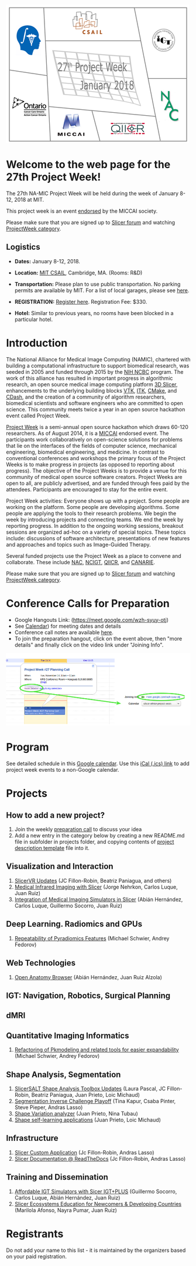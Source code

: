 ![ProjectWeekLogo](ProjectWeekLogo.png)

# Welcome to the web page for the 27th Project Week!
The 27th NA-MIC Project Week will be held during the week of January 8-12, 2018 at MIT.

This project week is an event [endorsed](https://www.na-mic.org/wiki/Post-NCBC-2014) by the MICCAI society.

Please make sure that you are signed up to [Slicer forum](https://discourse.slicer.org) and watching [ProjectWeek category](https://discourse.slicer.org/c/community/project-week).

## Logistics

- **Dates:** January 8-12, 2018.
- **Location:** [MIT CSAIL](https://www.google.com/maps/place/MIT:+Computer+Science+and+Artificial+Intelligence+Laboratory/@42.361864,-71.090563,16z/data=!4m2!3m1!1s0x0:0x303ada1e9664dfed?hl=en), Cambridge, MA. (Rooms: R&D)
- **Transportation:** Please plan to use public transportation. No parking permits are available by MIT. For a list of local garages, please see [here](http://web.mit.edu/facilities/transportation/parking/visitors/public_parking.html).

- **REGISTRATION:** [Register here](http://regonline.com/projectweek2018). Registration Fee: $330.
- **Hotel:** Similar to previous years, no rooms have been blocked in a particular hotel.

# Introduction
The National Alliance for Medical Image Computing (NAMIC), chartered with building a computational infrastructure to support biomedical research, was seeded in 2005 and funded through 2015 by the [NIH NCBC](http://www.ncbcs.org/) program. The work of this alliance has resulted in important progress in algorithmic research, an open source medical image computing platform [3D Slicer](http://www.slicer.org), enhancements to the underlying building blocks [VTK](http://www.vtk.org), [ITK](http://www.itk.org), [CMake](http://www.cmake.org), and [CDash](http://www.cdash.org), and the creation of a community of algorithm researchers, biomedical scientists and software engineers who are committed to open science. This community meets twice a year in an open source hackathon event called Project Week.

[Project Week](https://www.na-mic.org/wiki/Engineering:Programming_Events) is a semi-annual open source hackathon which draws 60-120 researchers. As of August 2014, it is a [MICCAI](http://www.miccai.org/organization) endorsed event. The participants work collaboratively on open-science solutions for problems that lie on the interfaces of the fields of computer science, mechanical engineering, biomedical engineering, and medicine. In contrast to conventional conferences and workshops the primary focus of the Project Weeks is to make progress in projects (as opposed to reporting about progress). The objective of the Project Weeks is to provide a venue for this community of medical open source software creators. Project Weeks are open to all, are publicly advertised, and are funded through fees paid by the attendees. Participants are encouraged to stay for the entire event. 

Project Week activities: Everyone shows up with a project. Some people are working on the platform. Some people are developing algorithms. Some people are applying the tools to their research problems. We begin the week by introducing projects and connecting teams. We end the week by reporting progress. In addition to the ongoing working sessions, breakout sessions are organized ad-hoc on a variety of special topics. These topics include: discussions of software architecture, presentations of new features and approaches and topics such as Image-Guided Therapy.

Several funded projects use the Project Week as a place to convene and collaborate. These include [NAC](http://nac.spl.harvard.edu/), [NCIGT](http://www.ncigt.org/), [QIICR](http://qiicr.org/), and [CANARIE](https://www.canarie.ca/).

Please make sure that you are signed up to [Slicer forum](https://discourse.slicer.org) and watching [ProjectWeek category](https://discourse.slicer.org/c/community/project-week).

# Conference Calls for Preparation <a name="PreparationCalls"/>

- Google Hangouts Link: (https://meet.google.com/wzh-syuy-otj)
- See [Calendar](https://calendar.google.com/calendar/embed?src=kitware.com_sb07i171olac9aavh46ir495c4%40group.calendar.google.com&ctz=America/Toronto)) for meeting dates and details
- Conference call notes are available [here](HangoutsNotes.md).
- To join the preparation hangout, click on the event above, then "more details" and finally click on the video link under "Joining Info".

![CalendarJoiningInstructions](CalendarJoining.png)

# Program

See detailed schedule in this [Google calendar](https://calendar.google.com/calendar/embed?src=kitware.com_sb07i171olac9aavh46ir495c4%40group.calendar.google.com&ctz=America/Toronto). Use this [iCal (.ics) link](https://calendar.google.com/calendar/ical/kitware.com_sb07i171olac9aavh46ir495c4%40group.calendar.google.com/public/basic.ics) to add project week events to a non-Google calendar.

# Projects

## How to add a new project?

1. Join the weekly [preparation call](#PreparationCalls) to discuss your idea
1. Add a new entry in the category below by creating a new README.md file in subfolder in projects folder, and copying contents of [project description template](Projects/Template/README.md) file into it.

<a name="ProjectsList"/>

## Visualization and Interaction

1. [SlicerVR Updates](Projects/SlicerVr/README.md) (JC Fillon-Robin, Beatriz Paniagua, and others)
1. [Medical Infrared Imaging with Slicer](MedicalInfraredImaging.md) (Jorge Nehrkon, Carlos Luque, Juan Ruiz)
1. [Integration of Medical Imaging Simulators in Slicer](IntegrationOfMedicalImagingSimulators) (Abián Hernández, Carlos Luque, Guillermo Socorro, Juan Ruiz)

## Deep Learning. Radiomics and GPUs

1. [Repeatability of Pyradiomics Features](PyradiomicsRepeatability) (Michael Schwier, Andrey Fedorov)

## Web Technologies

1. [Open Anatomy Browser](OpenAnatomyBrowser) (Abián Hernández, Juan Ruiz Alzola)

## IGT: Navigation, Robotics, Surgical Planning

## dMRI

## Quantitative Imaging Informatics

1. [Refactoring of Pkmodeling and related tools for easier expandability](Pkmodeling.md) (Michael Schwier, Andrey Fedorov)

## Shape Analysis, Segmentation

1. [SlicerSALT Shape Analysis Toolbox Updates](SlicerSALT.md) (Laura Pascal, JC Fillon-Robin, Beatriz Paniagua, Juan Prieto, Loic Michaud)
1. [Segmentation Inverse Challenge Playoff](SegmentationInverseChallenge.md) (Tina Kapur, Csaba Pinter, Steve Pieper, Andras Lasso)
1. [Shape Variation analyzer](ShapeVariationAnalyzer.md) (Juan Prieto, Nina Tubau)
1. [Shape self-learning applications](SelfLearningApplications.md) (Juan Prieto, Loic Michaud)

## Infrastructure
1. [Slicer Custom Application](SlicerCustomApplication.md) (Jc Fillon-Robin, Andras Lasso)
1. [Slicer Documentation @ ReadTheDocs](SlicerDocumentation.md) (Jc Fillon-Robin, Andras Lasso)

## Training and Dissemination

1. [Affordable IGT Simulators with Sicer IGT+PLUS](IgtSimulators.md) (Guillermo Socorro, Carlos Luque, Abián Hernández, Juan Ruiz)
1. [Slicer Ecosystems Education for Newcomers & Developing Countries](SlicerEducationForDevelopingCountries.md) (Marilola Afonso, Nayra Pumar, Juan Ruiz)

# Registrants

Do not add your name to this list - it is maintained by the organizers based on your paid registration. 
